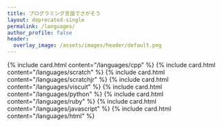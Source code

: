 ```yaml
---
title: プログラミング言語でさがそう
layout: deprecated-single
permalink: /languages/
author_profile: false
header:
  overlay_image: /assets/images/header/default.png
---
```


<div id="languages">
{% include card.html content="/languages/cpp" %}
{% include card.html content="/languages/scratch" %}
{% include card.html content="/languages/scratchjr" %}
{% include card.html content="/languages/viscuit" %}
{% include card.html content="/languages/python" %}
{% include card.html content="/languages/ruby" %}
{% include card.html content="/languages/javascript" %}
{% include card.html content="/languages/html" %}
</div>
